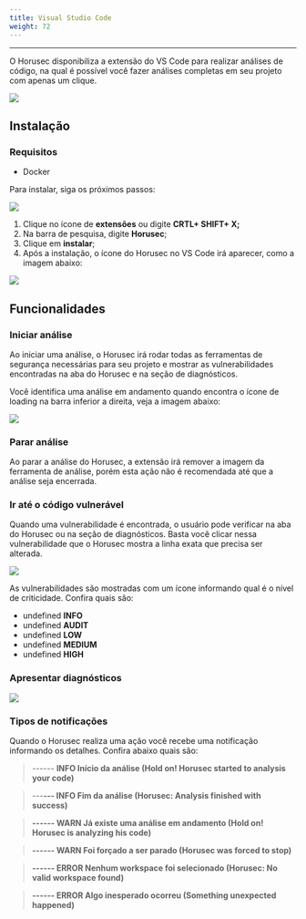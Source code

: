 ```yaml
---
title: Visual Studio Code
weight: 72
---
```


---

O Horusec disponibiliza a extensão do VS Code para realizar análises de código, na qual é possível você fazer análises completas em seu projeto com apenas um clique.

![](/docs-horus/install-horusec-vscode.gif)

## **Instalação**

### Requisitos

* Docker

Para instalar, siga os próximos passos: 

![](https://lh4.googleusercontent.com/y9Wow6GWtMk41o2lcXoetqdW_cnTZG8MDfpyoyZpDG2Wxjyd3qCcfLBdSMg9cuqtyHK_97nqfLqaT7PyMynmuvoOPfltOBwWuzQmmtggOW0YxUF3VB-X3LprL7Eq5e1rpv3PtCYT)

1. Clique no ícone de **extensões** ou digite **CRTL+ SHIFT+ X;**
2. Na barra de pesquisa, digite **Horusec**; 
3. Clique em **instalar**;
4. Após a instalação, o ícone do Horusec no VS Code irá aparecer, como a imagem abaixo: 

![](https://lh5.googleusercontent.com/-tryd3bt4wOKUGtD17cCSzmQor35Kj73maN_HVl37ANs094i3_rarvCNConZOtf7qgXXTedFx6JmkCpBuaASvyQEiKTnl4rufByvr283H46aRtrpdcOXSCutcwbDeRdGOYUFNVHC)

## **Funcionalidades**

### **Iniciar análise**

Ao iniciar uma análise, o Horusec irá rodar todas as ferramentas de segurança necessárias para seu projeto e mostrar as vulnerabilidades encontradas na aba do Horusec e na seção de diagnósticos. 

Você identifica uma análise em andamento quando encontra o ícone de loading na barra inferior a direita, veja a imagem abaixo:   


![](https://lh3.googleusercontent.com/KHQUug4xdC6Xu295Lt7sPGezmratMa_j27Vld2_yPDW2HcaoCbMJMs35qxvREtGnBXWsryQDXZ4zqNaRBn7VL-8bPtxnwNnikJ9RzI4pj70suPtbAr2E2Eccv2P8dWMx553VMO1f)

### **Parar análise**

Ao parar a análise do Horusec, a extensão irá remover a imagem da ferramenta de análise, porém esta ação não é recomendada até que a análise seja encerrada. 

### **Ir até o código vulnerável**

Quando uma vulnerabilidade é encontrada, o usuário pode verificar na aba do Horusec ou na seção de diagnósticos. Basta você clicar nessa vulnerabilidade que o Horusec mostra a linha exata que precisa ser alterada.

![](https://lh4.googleusercontent.com/rqiLcUBsCo_2fEmoBapFLUdioEBN0YP3k0BprUX_jlSkcKnzCIClZSiknWQlP4qoduDX6uVmU07UPsc53Pby3ue5RSMHbZUFxmlEY1kMyjkDOOLsSbmMpX5OpcQg5-LKu-ElHTgb)

As vulnerabilidades são mostradas com um ícone informando qual é o  nível de criticidade. Confira quais são:

* undefined **INFO**
* undefined **AUDIT**
* undefined **LOW**
* undefined **MEDIUM**
* undefined **HIGH**

### **Apresentar diagnósticos**

![](https://lh3.googleusercontent.com/DZg1ADi8VNrBtz25P6ccKZXYuQUAdJZpjmi7xSaWFiBqYSuOzDwZyQU3kFzdFcS8HZsTY1xpnhAPyxmq7Pwi4kXRGKwTGCZzzlnylMmngvbhOMZFKAyy6__qIcdvf1zlgrdRKJsE)

### Tipos de notificações

Quando o Horusec realiza uma ação você recebe uma notificação informando os detalhes. Confira abaixo quais são:   


> ------ **INFO Início da análise \(Hold on! Horusec started to analysis your code\)**

> ---**--- INFO Fim da análise \(Horusec: Analysis finished with success\)**

> **------ WARN Já existe uma análise em andamento \(Hold on! Horusec is analyzing his code\)**

> **------ WARN Foi forçado a ser parado \(Horusec was forced to stop\)**

> **------ ERROR Nenhum workspace foi selecionado \(Horusec: No valid workspace found\)**

> **------ ERROR Algo inesperado ocorreu \(Something unexpected happened\)**
